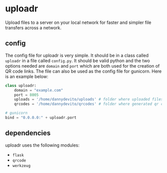 # uploadr
Upload files to a server on your local network for faster and simpler file transfers across a network.

## config
The config file for uploadr is very simple. It should be in a class called  `uploadr` in a file called `config.py`. It should be valid python and the two options needed are `domain` and `port` which are both used for the creation of QR code links. The file can also be used as the config file for 
gunicorn. Here is an example below:
```python
class uploadr:
	domain = "example.com"
	port = 8005
	uploads = '/home/dannydevito/uploads' # folder where uploaded files will be stored
	qrcodes = '/home/dannydevito/qrcodes' # folder where generated qr codes will be stored

# gunicorn
bind = "0.0.0.0:" + uploadr.port
```
## dependencies
uploadr uses the following modules:
 - `flask`
 - `qrcode`
 - `werkzeug`

